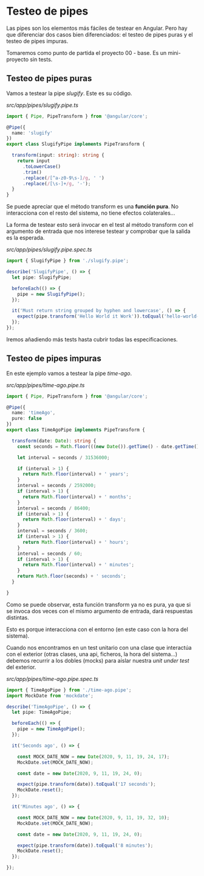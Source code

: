 # Testeo de pipes

Las pipes son los elementos más fáciles de testear en Angular. Pero hay que diferenciar dos casos bien diferenciados: el testeo de pipes puras y el testeo de pipes impuras.

Tomaremos como punto de partida el proyecto 00 - base. Es un mini-proyecto sin tests.

## Testeo de pipes puras

Vamos a testear la pipe _slugify_. Este es su código.

_src/app/pipes/slugify.pipe.ts_

```typescript
import { Pipe, PipeTransform } from '@angular/core';

@Pipe({
  name: 'slugify'
})
export class SlugifyPipe implements PipeTransform {

  transform(input: string): string {
    return input
      .toLowerCase()
      .trim()
      .replace(/[^a-z0-9\s-]/g, ' ')
      .replace(/[\s-]+/g, '-');
  }
}
```

Se puede apreciar que el método transform es una **función pura**. No interacciona con el resto del sistema, no tiene efectos colaterales...

La forma de testear esto será invocar en el test al método transform con el argumento de entrada que nos interese testear y comprobar que la salida es la esperada.

_src/app/pipes/slugify.pipe.spec.ts_

```typescript
import { SlugifyPipe } from './slugify.pipe';

describe('SlugifyPipe', () => {
  let pipe: SlugifyPipe;

  beforeEach(() => {
    pipe = new SlugifyPipe();
  });

  it('Must return string grouped by hyphen and lowercase', () => {
    expect(pipe.transform('Hello World it Work')).toEqual('hello-world-it-work');
  });
});
```

Iremos añadiendo más tests hasta cubrir todas las especificaciones.

## Testeo de pipes impuras

En este ejemplo vamos a testear la pipe _time-ago_.

_src/app/pipes/time-ago.pipe.ts_

```typescript
import { Pipe, PipeTransform } from '@angular/core';

@Pipe({
  name: 'timeAgo',
  pure: false
})
export class TimeAgoPipe implements PipeTransform {

  transform(date: Date): string {
    const seconds = Math.floor(((new Date()).getTime() - date.getTime()) / 1000);

    let interval = seconds / 31536000;

    if (interval > 1) {
      return Math.floor(interval) + ' years';
    }
    interval = seconds / 2592000;
    if (interval > 1) {
      return Math.floor(interval) + ' months';
    }
    interval = seconds / 86400;
    if (interval > 1) {
      return Math.floor(interval) + ' days';
    }
    interval = seconds / 3600;
    if (interval > 1) {
      return Math.floor(interval) + ' hours';
    }
    interval = seconds / 60;
    if (interval > 1) {
      return Math.floor(interval) + ' minutes';
    }
    return Math.floor(seconds) + ' seconds';
  }

}
```

Como se puede observar, esta función transform ya no es pura, ya que si se invoca dos veces con el mismo argumento de entrada, dará respuestas distintas.

Esto es porque interacciona con el entorno (en este caso con la hora del sistema).

Cuando nos encontramos en un test unitario con una clase que interactúa con el exterior (otras clases, una api, ficheros, la hora del sistema...) debemos recurrir a los dobles (mocks) para aislar nuestra _unit under test_ del exterior.

_src/app/pipes/time-ago.pipe.spec.ts_

```typescript
import { TimeAgoPipe } from './time-ago.pipe';
import MockDate from 'mockdate';

describe('TimeAgoPipe', () => {
  let pipe: TimeAgoPipe;

  beforeEach(() => {
    pipe = new TimeAgoPipe();
  });

  it('Seconds ago', () => {

    const MOCK_DATE_NOW = new Date(2020, 9, 11, 19, 24, 17);
    MockDate.set(MOCK_DATE_NOW);

    const date = new Date(2020, 9, 11, 19, 24, 0);

    expect(pipe.transform(date)).toEqual('17 seconds');
    MockDate.reset();
  });

  it('Minutes ago', () => {

    const MOCK_DATE_NOW = new Date(2020, 9, 11, 19, 32, 10);
    MockDate.set(MOCK_DATE_NOW);

    const date = new Date(2020, 9, 11, 19, 24, 0);

    expect(pipe.transform(date)).toEqual('8 minutes');
    MockDate.reset();
  });

});
```

